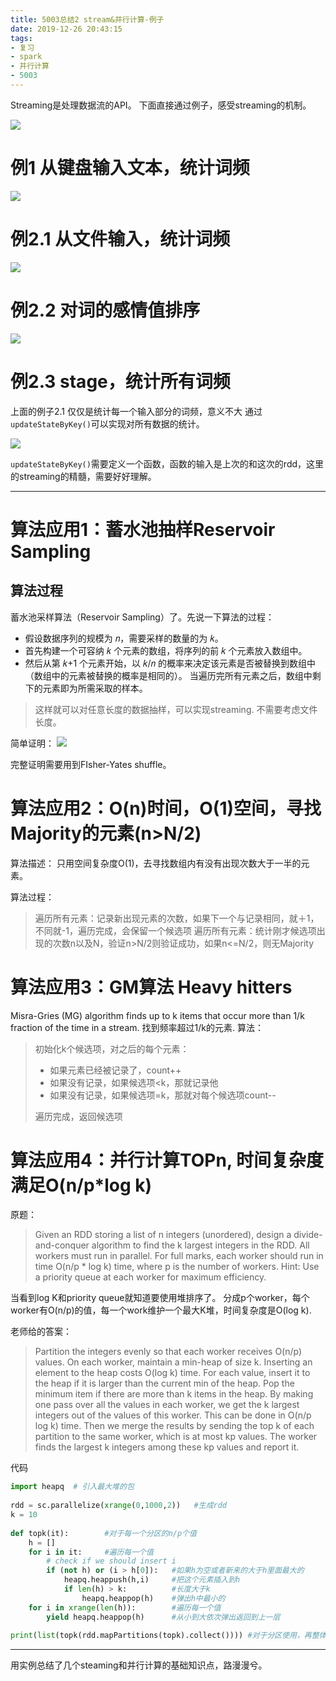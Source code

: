 ```yaml
---
title: 5003总结2 stream&并行计算-例子
date: 2019-12-26 20:43:15
tags: 
- 复习 
- spark
- 并行计算
- 5003
---
```


Streaming是处理数据流的API。
下面直接通过例子，感受streaming的机制。

![](https://liyuanimage.oss-cn-beijing.aliyuncs.com/img/20191123213735.png)
<!-- more -->
# 例1 从键盘输入文本，统计词频
![](https://liyuanimage.oss-cn-beijing.aliyuncs.com/img/20191123220112.png)

# 例2.1 从文件输入，统计词频
![](https://liyuanimage.oss-cn-beijing.aliyuncs.com/img/20191123222512.png)

# 例2.2 对词的感情值排序
![](https://liyuanimage.oss-cn-beijing.aliyuncs.com/img/20191123230557.png)

# 例2.3 stage，统计所有词频

上面的例子2.1 仅仅是统计每一个输入部分的词频，意义不大
通过`updateStateByKey()`可以实现对所有数据的统计。

![](https://liyuanimage.oss-cn-beijing.aliyuncs.com/img/20191123231336.png)

`updateStateByKey()`需要定义一个函数，函数的输入是上次的和这次的rdd，这里的streaming的精髓，需要好好理解。



---
# 算法应用1：蓄水池抽样Reservoir Sampling

## 算法过程

蓄水池采样算法（Reservoir Sampling）了。先说一下算法的过程：

- 假设数据序列的规模为  𝑛，需要采样的数量的为  𝑘。
- 首先构建一个可容纳  𝑘  个元素的数组，将序列的前  𝑘  个元素放入数组中。
- 然后从第  𝑘+1  个元素开始，以  𝑘/𝑛  的概率来决定该元素是否被替换到数组中（数组中的元素被替换的概率是相同的）。 当遍历完所有元素之后，数组中剩下的元素即为所需采取的样本。
> 这样就可以对任意长度的数据抽样，可以实现streaming. 不需要考虑文件长度。

简单证明：
![](https://liyuanimage.oss-cn-beijing.aliyuncs.com/img/20191124085220.png)

完整证明需要用到FIsher-Yates shuffle。

# 算法应用2：O(n)时间，O(1)空间，寻找Majority的元素(n>N/2)

算法描述：
只用空间复杂度O(1)，去寻找数组内有没有出现次数大于一半的元素。

算法过程：
> 遍历所有元素：记录新出现元素的次数，如果下一个与记录相同，就＋1，不同就-1，遍历完成，会保留一个候选项
> 遍历所有元素：统计刚才候选项出现的次数n以及N，验证n>N/2则验证成功，如果n<=N/2，则无Majority



# 算法应用3：GM算法 Heavy hitters

Misra-Gries (MG) algorithm finds up to k items that occur more than 1/k fraction of the time in a stream.
找到频率超过1/k的元素.
算法：
> 初始化k个候选项，对之后的每个元素：
> 
> - 如果元素已经被记录了，count++
> - 如果没有记录，如果候选项<k，那就记录他
> -  如果没有记录，如果候选项=k，那就对每个候选项count--
> 
> 遍历完成，返回候选项

# 算法应用4：并行计算TOPn, 时间复杂度满足O(n/p*log k) 

原题：
> Given an RDD storing a list of n integers (unordered), design a divide-and-conquer algorithm to find the k largest integers in the RDD. All workers must run in parallel. For full marks, each worker should run in time O(n/p * log k) time, where p is the number of workers.
> Hint: Use a priority queue at each worker for maximum efficiency.

当看到log K和priority queue就知道要使用堆排序了。
分成p个worker，每个worker有O(n/p)的值，每一个work维护一个最大K堆，时间复杂度是O(log k). 

老师给的答案：
> Partition the integers evenly so that each worker receives O(n/p) values. On each worker, maintain a min-heap of size k. Inserting an element to the heap costs O(log k) time.
For each value, insert it to the heap if it is larger than the current min of the heap. Pop the minimum item if there are more than k items in the heap. By making one pass over all the values in each worker, we get the k largest integers out of the values of this worker. This can be done in O(n/p log k) time.
Then we merge the results by sending the top k of each partition to the same worker, which is at most kp values. The worker finds the largest k integers among these kp values and report it.

代码
```py
import heapq  # 引入最大堆的包
  
rdd = sc.parallelize(xrange(0,1000,2))   #生成rdd
k = 10  
  
def topk(it):        #对于每一个分区的n/p个值
    h = []  
    for i in it:     #遍历每一个值
        # check if we should insert i  
        if (not h) or (i > h[0]):   #如果h为空或者新来的大于h里面最大的
            heapq.heappush(h,i)     #把这个元素插入到h
            if len(h) > k:          #长度大于k
                heapq.heappop(h)    #弹出h中最小的
    for i in xrange(len(h)):        #遍历每一个值
        yield heapq.heappop(h)      #从小到大依次弹出返回到上一层
        
print(list(topk(rdd.mapPartitions(topk).collect()))) #对于分区使用，再整体使用
```

----
用实例总结了几个steaming和并行计算的基础知识点，路漫漫兮。